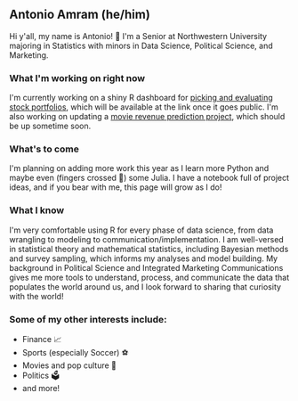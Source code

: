 ## Antonio Amram (he/him)
Hi y'all, my name is Antonio! 👋 I'm a Senior at Northwestern University majoring in Statistics with minors in Data Science, Political Science, and Marketing.

### What I'm working on right now
I'm currently working on a shiny R dashboard for [picking and evaluating stock portfolios](https://github.com/ajamram/stock_app), which will be available at the link once it goes public.
I'm also working on updating a [movie revenue prediction project](https://github.com/ajamram/movies_2021), which should be up sometime soon. 

### What's to come
I'm planning on adding more work this year as I learn more Python and maybe even (fingers crossed 🤞) some Julia.
I have a notebook full of project ideas, and if you bear with me, this page will grow as I do!

### What I know
I'm very comfortable using R for every phase of data science, from data wrangling to modeling to communication/implementation.  I am well-versed in statistical theory and mathematical statistics, including Bayesian methods and survey sampling, which informs my analyses and model building. My background in Political Science and Integrated Marketing Communications gives me more tools to understand, process, and communicate the data that populates the world around us, and I look forward to sharing that curiosity with the world!

### Some of my other interests include:
- Finance 📈
- Sports (especially Soccer) ⚽
- Movies and pop culture 🎥
- Politics 🗳️
- and more!
